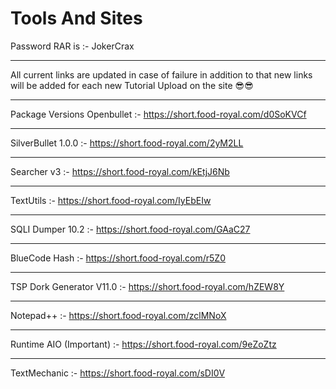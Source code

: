 # Tools And Sites
Password RAR is :- JokerCrax
__ __ __ __ __ __ __ __ __ __ __ __ __ __ __ __ __ __ __ __ __ __ __
All current links are updated in case of failure
in addition to that
new links will be added for each new Tutorial Upload on the site
😎<Enjoooooooy/>😎
__ __ __ __ __ __ __ __ __ __ __ __ __ __ __ __ __ __ __ __ __ __ __
Package Versions Openbullet :- https://short.food-royal.com/d0SoKVCf
__ __ __ __ __ __ __ __ __ __ __ __ __ __ __ __ __ __ __ __ __ __ __
SilverBullet 1.0.0 :- https://short.food-royal.com/2yM2LL
__ __ __ __ __ __ __ __ __ __ __ __ __ __ __ __ __ __ __ __ __ __ __
Searcher v3 :- https://short.food-royal.com/kEtjJ6Nb
__ __ __ __ __ __ __ __ __ __ __ __ __ __ __ __ __ __ __ __ __ __ __
TextUtils :- https://short.food-royal.com/IyEbEIw
__ __ __ __ __ __ __ __ __ __ __ __ __ __ __ __ __ __ __ __ __ __ __
SQLI Dumper 10.2 :- https://short.food-royal.com/GAaC27
__ __ __ __ __ __ __ __ __ __ __ __ __ __ __ __ __ __ __ __ __ __ __
BlueCode Hash :- https://short.food-royal.com/r5Z0
__ __ __ __ __ __ __ __ __ __ __ __ __ __ __ __ __ __ __ __ __ __ __
TSP Dork Generator V11.0 :- https://short.food-royal.com/hZEW8Y
__ __ __ __ __ __ __ __ __ __ __ __ __ __ __ __ __ __ __ __ __ __ __
Notepad++ :- https://short.food-royal.com/zclMNoX
__ __ __ __ __ __ __ __ __ __ __ __ __ __ __ __ __ __ __ __ __ __ __
Runtime AIO (Important) :- https://short.food-royal.com/9eZoZtz
__ __ __ __ __ __ __ __ __ __ __ __ __ __ __ __ __ __ __ __ __ __ __
TextMechanic :- https://short.food-royal.com/sDI0V
